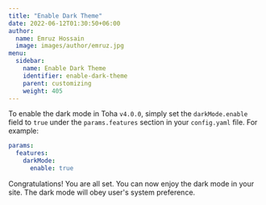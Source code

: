 ```yaml
---
title: "Enable Dark Theme"
date: 2022-06-12T01:30:50+06:00
author:
  name: Emruz Hossain
  image: images/author/emruz.jpg
menu:
  sidebar:
    name: Enable Dark Theme
    identifier: enable-dark-theme
    parent: customizing
    weight: 405
---
```


To enable the dark mode in Toha `v4.0.0`, simply set the `darkMode.enable` field to `true` under the `params.features` section in your `config.yaml` file. For example:

```yaml
params:
  features:
    darkMode:
      enable: true
```

Congratulations! You are all set. You can now enjoy the dark mode in your site. The dark mode will obey user's system preference.
